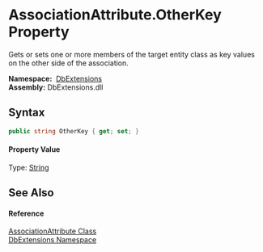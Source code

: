 AssociationAttribute.OtherKey Property
======================================
Gets or sets one or more members of the target entity class as key values on the other side of the association.

  **Namespace:**  [DbExtensions][1]  
  **Assembly:** DbExtensions.dll

Syntax
------

```csharp
public string OtherKey { get; set; }
```

#### Property Value
Type: [String][2]

See Also
--------

#### Reference
[AssociationAttribute Class][3]  
[DbExtensions Namespace][1]  

[1]: ../README.md
[2]: https://docs.microsoft.com/dotnet/api/system.string
[3]: README.md